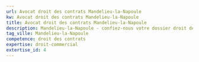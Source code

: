 ```yaml
---
url: Avocat droit des contrats Mandelieu-la-Napoule
kw: Avocat droit des contrats Mandelieu-la-Napoule
title: Avocat droit des contrats Mandelieu-la-Napoule
description: Mandelieu-la-Napoule - confiez-nous votre dossier droit des contrats
tag_ville: Mandelieu-la-Napoule
competence: droit des contrats
expertise: droit-commercial
extertise_id: 4
---
```

